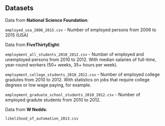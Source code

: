 **Datasets**
---
 
Data from **National Science Foundation**:
 
`employed_usa_2006_2015.csv` - Number of employed persons from 2006 to 2015 (USA) 

Data from **FiveThirtyEight**:

`employment_all_students_2010_2012.csv` - Number of employed and unemployed persons from 2010 to 2012. With median salaries of full-time, year-round workers (50+ weeks, 35+ hours per week).

`employment_college_students_2010_2012.csv` - Number of employed college gradutes from 2010 to 2012. With statistics on jobs that require college degrees or low wage paying, for example.

`employment_graduate_school_students_2010_2012.csv` - Number of employed gradute students from 2010 to 2012. 

Data from **W Nedds**:

`likelihood_of_automation_2013.csv`
